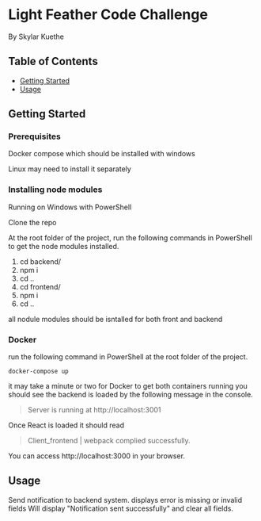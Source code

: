 # Light Feather Code Challenge

By Skylar Kuethe

## Table of Contents

- [Getting Started](#getting_started)
- [Usage](#usage)

## Getting Started <a name = "getting_started"></a>

### Prerequisites

Docker compose which should be installed with windows

Linux may need to install it separately

### Installing node modules

Running on Windows with PowerShell

Clone the repo

At the root folder of the project, run the following commands in PowerShell to get the node modules installed.

1.  cd backend/
2.  npm i
3.  cd ..
4.  cd frontend/
5.  npm i
6.  cd ..

all nodule modules should be isntalled for both front and backend

### Docker

run the following command in PowerShell at the root folder of the project.

    docker-compose up

it may take a minute or two for Docker to get both containers running
you should see the backend is loaded by the following message in the console.

> Server is running at http://localhost:3001

Once React is loaded it should read

> Client_frontend | webpack complied successfully.

You can access http://localhost:3000 in your browser.

## Usage <a name = "usage"></a>

Send notification to backend system.
displays error is missing or invalid fields
Will display "Notification sent successfully" and clear all fields.
